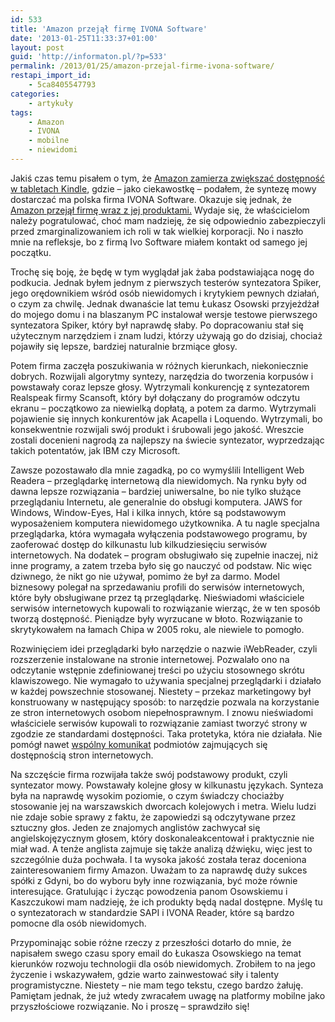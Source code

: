```yaml
---
id: 533
title: 'Amazon przejął firmę IVONA Software'
date: '2013-01-25T11:33:37+01:00'
layout: post
guid: 'http://informaton.pl/?p=533'
permalink: /2013/01/25/amazon-przejal-firme-ivona-software/
restapi_import_id:
    - 5ca8405547793
categories:
    - artykuły
tags:
    - Amazon
    - IVONA
    - mobilne
    - niewidomi
---
```


Jakiś czas temu pisałem o tym, że [Amazon zamierza zwiększać dostępność w tabletach Kindle](http://informaton.pl/?p=422), gdzie – jako ciekawostkę – podałem, że syntezę mowy dostarczać ma polska firma IVONA Software. Okazuje się jednak, że [Amazon przejął firmę wraz z jej produktami.](http://www.ivona.com/pl/aktualnosci/ivona-software-zostala-przejeta-przez-amazoncom/) Wydaje się, że właścicielom należy pogratulować, choć mam nadzieję, że się odpowiednio zabezpieczyli przed zmarginalizowaniem ich roli w tak wielkiej korporacji. No i naszło mnie na refleksje, bo z firmą Ivo Software miałem kontakt od samego jej początku.

Trochę się boję, że będę w tym wyglądał jak żaba podstawiająca nogę do podkucia. Jednak byłem jednym z pierwszych testerów syntezatora Spiker, jego orędownikiem wśród osób niewidomych i krytykiem pewnych działań, o czym za chwilę. Jednak dwanaście lat temu Łukasz Osowski przyjeżdżał do mojego domu i na blaszanym PC instalował wersje testowe pierwszego syntezatora Spiker, który był naprawdę słaby. Po dopracowaniu stał się użytecznym narzędziem i znam ludzi, którzy używają go do dzisiaj, chociaż pojawiły się lepsze, bardziej naturalnie brzmiące głosy.

Potem firma zaczęła poszukiwania w różnych kierunkach, niekoniecznie dobrych. Rozwijali algorytmy syntezy, narzędzia do tworzenia korpusów i powstawały coraz lepsze głosy. Wytrzymali konkurencję z syntezatorem Realspeak firmy Scansoft, który był dołączany do programów odczytu ekranu – początkowo za niewielką dopłatą, a potem za darmo. Wytrzymali pojawienie się innych konkurentów jak Acapella i Loquendo. Wytrzymali, bo konsekwentnie rozwijali swój produkt i śrubowali jego jakość. Wreszcie zostali docenieni nagrodą za najlepszy na świecie syntezator, wyprzedzając takich potentatów, jak IBM czy Microsoft.

Zawsze pozostawało dla mnie zagadką, po co wymyślili Intelligent Web Readera – przeglądarkę internetową dla niewidomych. Na rynku były od dawna lepsze rozwiązania – bardziej uniwersalne, bo nie tylko służące przeglądaniu Internetu, ale generalnie do obsługi komputera. JAWS for Windows, Window-Eyes, Hal i kilka innych, które są podstawowym wyposażeniem komputera niewidomego użytkownika. A tu nagle specjalna przeglądarka, która wymagała wyłączenia podstawowego programu, by zaoferować dostęp do kilkunastu lub kilkudziesięciu serwisów internetowych. Na dodatek – program obsługiwało się zupełnie inaczej, niż inne programy, a zatem trzeba było się go nauczyć od podstaw. Nic więc dziwnego, że nikt go nie używał, pomimo że był za darmo. Model biznesowy polegał na sprzedawaniu profili do serwisów internetowych, które były obsługiwane przez tą przeglądarkę. Nieświadomi właściciele serwisów internetowych kupowali to rozwiązanie wierząc, że w ten sposób tworzą dostępność. Pieniądze były wyrzucane w błoto. Rozwiązanie to skrytykowałem na łamach Chipa w 2005 roku, ale niewiele to pomogło.

Rozwinięciem idei przeglądarki było narzędzie o nazwie iWebReader, czyli rozszerzenie instalowane na stronie internetowej. Pozwalało ono na odczytanie wstępnie zdefiniowanej treści po użyciu stosownego skrótu klawiszowego. Nie wymagało to używania specjalnej przeglądarki i działało w każdej powszechnie stosowanej. Niestety – przekaz marketingowy był konstruowany w następujący sposób: to narzędzie pozwala na korzystanie ze stron internetowych osobom niepełnosprawnym. I znowu nieświadomi właściciele serwisów kupowali to rozwiązanie zamiast tworzyć strony w zgodzie ze standardami dostępności. Taka protetyka, która nie działała. Nie pomógł nawet [wspólny komunikat](http://akceslab.pl/) podmiotów zajmujących się dostępnością stron internetowych.

Na szczęście firma rozwijała także swój podstawowy produkt, czyli syntezator mowy. Powstawały kolejne głosy w kilkunastu językach. Synteza była na naprawdę wysokim poziomie, o czym świadczy chociażby stosowanie jej na warszawskich dworcach kolejowych i metra. Wielu ludzi nie zdaje sobie sprawy z faktu, że zapowiedzi są odczytywane przez sztuczny głos. Jeden ze znajomych anglistów zachwycał się angielskojęzycznym głosem, który doskonaleakcentował i praktycznie nie miał wad. A tenże anglista zajmuje się także analizą dźwięku, więc jest to szczególnie duża pochwała. I ta wysoka jakość została teraz doceniona zainteresowaniem firmy Amazon. Uważam to za naprawdę duży sukces spółki z Gdyni, bo do wyboru były inne rozwiązania, być może równie interesujące. Gratulując i życząc powodzenia panom Osowskiemu i Kaszczukowi mam nadzieję, że ich produkty będą nadal dostępne. Myślę tu o syntezatorach w standardzie SAPI i IVONA Reader, które są bardzo pomocne dla osób niewidomych.

Przypominając sobie różne rzeczy z przeszłości dotarło do mnie, że napisałem swego czasu spory email do Łukasza Osowskiego na temat kierunków rozwoju technologii dla osób niewidomych. Zrobiłem to na jego życzenie i wskazywałem, gdzie warto zainwestować siły i talenty programistyczne. Niestety – nie mam tego tekstu, czego bardzo żałuję. Pamiętam jednak, że już wtedy zwracałem uwagę na platformy mobilne jako przyszłościowe rozwiązanie. No i proszę – sprawdziło się!